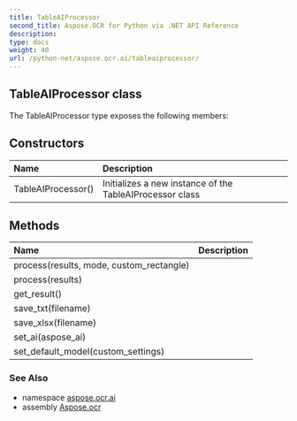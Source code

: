 ```yaml
---
title: TableAIProcessor
second_title: Aspose.OCR for Python via .NET API Reference
description: 
type: docs
weight: 40
url: /python-net/aspose.ocr.ai/tableaiprocessor/
---
```


## TableAIProcessor class



The TableAIProcessor type exposes the following members:
## Constructors
| Name | Description |
| :- | :- |
|TableAIProcessor()|Initializes a new instance of the TableAIProcessor class|
## Methods
| Name | Description |
| :- | :- |
|process(results, mode, custom_rectangle)|  |
|process(results)|  |
|get_result()|  |
|save_txt(filename)|  |
|save_xlsx(filename)|  |
|set_ai(aspose_ai)|  |
|set_default_model(custom_settings)|  |

### See Also

* namespace [aspose.ocr.ai](/ocr/python-net/aspose.ocr.ai/)
* assembly [Aspose.ocr](/ocr/python-net/)

